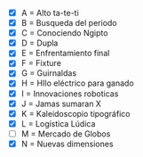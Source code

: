 - [x] A = Alto ta-te-ti
- [X] B = Busqueda del periodo
- [X] C = Conociendo Ngipto
- [X] D = Dupla
- [X] E = Enfrentamiento final
- [X] F = Fixture
- [X] G = Guirnaldas
- [X] H = HIlo eléctrico para ganado
- [X] I = Innovaciones roboticas
- [X] J = Jamas sumaran X
- [x] K = Kaleidoscopio tipográfico
- [X] L = Logística Lúdica
- [ ] M = Mercado de Globos
- [x] N = Nuevas dimensiones
